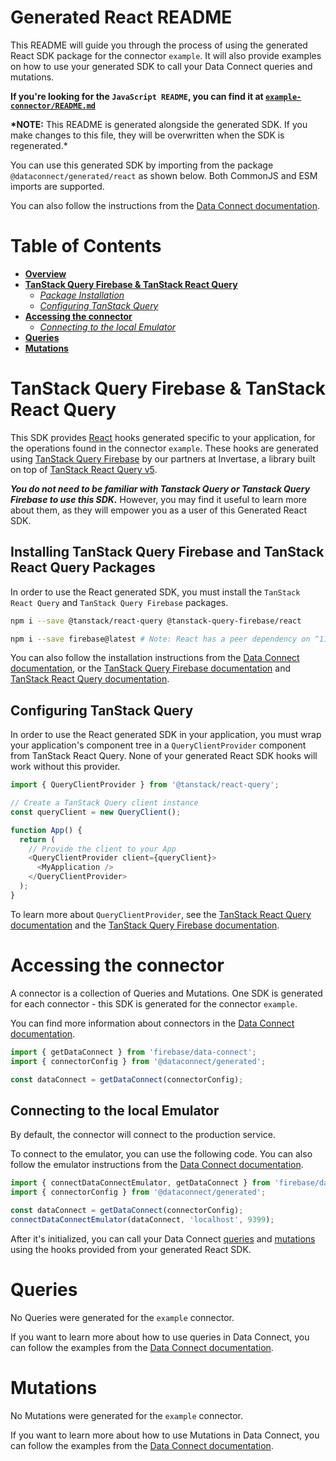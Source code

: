 # Generated React README

This README will guide you through the process of using the generated React SDK package for the connector `example`. It will also provide examples on how to use your generated SDK to call your Data Connect queries and mutations.

**If you're looking for the `JavaScript README`, you can find it at [`example-connector/README.md`](../README.md)**

**\*NOTE:** This README is generated alongside the generated SDK. If you make changes to this file, they will be overwritten when the SDK is regenerated.\*

You can use this generated SDK by importing from the package `@dataconnect/generated/react` as shown below. Both CommonJS and ESM imports are supported.

You can also follow the instructions from the [Data Connect documentation](https://firebase.google.com/docs/data-connect/web-sdk#react).

# Table of Contents

- [**Overview**](#generated-react-readme)
- [**TanStack Query Firebase & TanStack React Query**](#tanstack-query-firebase-tanstack-react-query)
  - [_Package Installation_](#installing-tanstack-query-firebase-and-tanstack-react-query-packages)
  - [_Configuring TanStack Query_](#configuring-tanstack-query)
- [**Accessing the connector**](#accessing-the-connector)
  - [_Connecting to the local Emulator_](#connecting-to-the-local-emulator)
- [**Queries**](#queries)
- [**Mutations**](#mutations)

# TanStack Query Firebase & TanStack React Query

This SDK provides [React](https://react.dev/) hooks generated specific to your application, for the operations found in the connector `example`. These hooks are generated using [TanStack Query Firebase](https://react-query-firebase.invertase.dev/) by our partners at Invertase, a library built on top of [TanStack React Query v5](https://tanstack.com/query/v5/docs/framework/react/overview).

**_You do not need to be familiar with Tanstack Query or Tanstack Query Firebase to use this SDK._** However, you may find it useful to learn more about them, as they will empower you as a user of this Generated React SDK.

## Installing TanStack Query Firebase and TanStack React Query Packages

In order to use the React generated SDK, you must install the `TanStack React Query` and `TanStack Query Firebase` packages.

```bash
npm i --save @tanstack/react-query @tanstack-query-firebase/react
```

```bash
npm i --save firebase@latest # Note: React has a peer dependency on ^11.3.0
```

You can also follow the installation instructions from the [Data Connect documentation](https://firebase.google.com/docs/data-connect/web-sdk#tanstack-install), or the [TanStack Query Firebase documentation](https://react-query-firebase.invertase.dev/react) and [TanStack React Query documentation](https://tanstack.com/query/v5/docs/framework/react/installation).

## Configuring TanStack Query

In order to use the React generated SDK in your application, you must wrap your application's component tree in a `QueryClientProvider` component from TanStack React Query. None of your generated React SDK hooks will work without this provider.

```javascript
import { QueryClientProvider } from '@tanstack/react-query';

// Create a TanStack Query client instance
const queryClient = new QueryClient();

function App() {
  return (
    // Provide the client to your App
    <QueryClientProvider client={queryClient}>
      <MyApplication />
    </QueryClientProvider>
  );
}
```

To learn more about `QueryClientProvider`, see the [TanStack React Query documentation](https://tanstack.com/query/latest/docs/framework/react/quick-start) and the [TanStack Query Firebase documentation](https://invertase.docs.page/tanstack-query-firebase/react#usage).

# Accessing the connector

A connector is a collection of Queries and Mutations. One SDK is generated for each connector - this SDK is generated for the connector `example`.

You can find more information about connectors in the [Data Connect documentation](https://firebase.google.com/docs/data-connect#how-does).

```javascript
import { getDataConnect } from 'firebase/data-connect';
import { connectorConfig } from '@dataconnect/generated';

const dataConnect = getDataConnect(connectorConfig);
```

## Connecting to the local Emulator

By default, the connector will connect to the production service.

To connect to the emulator, you can use the following code.
You can also follow the emulator instructions from the [Data Connect documentation](https://firebase.google.com/docs/data-connect/web-sdk#emulator-react-angular).

```javascript
import { connectDataConnectEmulator, getDataConnect } from 'firebase/data-connect';
import { connectorConfig } from '@dataconnect/generated';

const dataConnect = getDataConnect(connectorConfig);
connectDataConnectEmulator(dataConnect, 'localhost', 9399);
```

After it's initialized, you can call your Data Connect [queries](#queries) and [mutations](#mutations) using the hooks provided from your generated React SDK.

# Queries

No Queries were generated for the `example` connector.

If you want to learn more about how to use queries in Data Connect, you can follow the examples from the [Data Connect documentation](https://firebase.google.com/docs/data-connect/web-sdk#operations-react-angular).

# Mutations

No Mutations were generated for the `example` connector.

If you want to learn more about how to use Mutations in Data Connect, you can follow the examples from the [Data Connect documentation](https://firebase.google.com/docs/data-connect/web-sdk#operations-react-angular).
